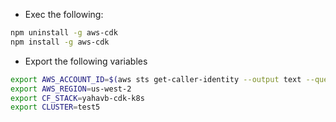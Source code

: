 * Exec the following:
```bash
npm uninstall -g aws-cdk
npm install -g aws-cdk
```
* Export the following variables
```bash
export AWS_ACCOUNT_ID=$(aws sts get-caller-identity --output text --query Account)
export AWS_REGION=us-west-2
export CF_STACK=yahavb-cdk-k8s
export CLUSTER=test5
```
